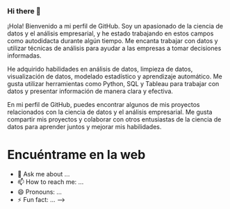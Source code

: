 ### Hi there 👋

¡Hola! Bienvenido a mi perfil de GitHub. Soy un apasionado de la ciencia de datos y el análisis empresarial, y he estado trabajando en estos campos como autodidacta durante algún tiempo. Me encanta trabajar con datos y utilizar técnicas de análisis para ayudar a las empresas a tomar decisiones informadas.

He adquirido habilidades en análisis de datos, limpieza de datos, visualización de datos, modelado estadístico y aprendizaje automático. Me gusta utilizar herramientas como Python, SQL y Tableau para trabajar con datos y presentar información de manera clara y efectiva.

En mi perfil de GitHub, puedes encontrar algunos de mis proyectos relacionados con la ciencia de datos y el análisis empresarial. Me gusta compartir mis proyectos y colaborar con otros entusiastas de la ciencia de datos para aprender juntos y mejorar mis habilidades.

# **Encuéntrame en la web**


 
- 💬 Ask me about ...
- 📫 How to reach me: ...
- 😄 Pronouns: ...
- ⚡ Fun fact: ...
-->
